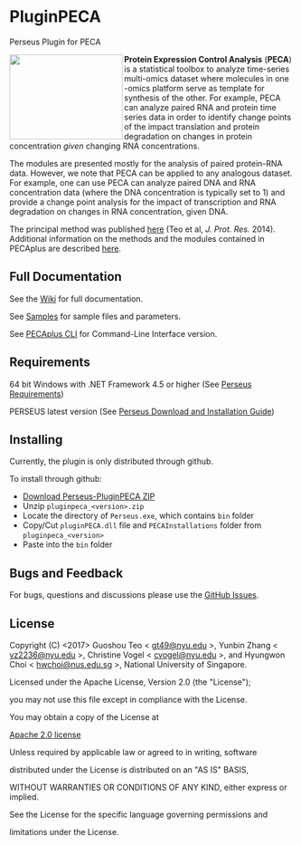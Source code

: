 # PluginPECA

Perseus Plugin for PECA

<img src="https://github.com/PECAplus/Perseus-PluginPECA/wiki/images/PECALogo.png" align="left" width="200" height="150">



**Protein Expression Control Analysis** (**PECA**) is a statistical toolbox to analyze time-series multi-omics dataset where molecules in one -omics platform serve as template for synthesis of the other.  For example, PECA can analyze paired RNA and protein time series data in order to identify change points of the impact translation and protein degradation on changes in protein concentration *given* changing RNA concentrations. 



The modules are presented mostly for the analysis of paired protein-RNA data. However, we note that PECA can be applied to any analogous dataset. For example, one can use PECA can analyze paired DNA and RNA concentration data (where the DNA concentration is typically set to 1) and provide a change point analysis for the impact of transcription and RNA degradation on changes in RNA concentration, given DNA.

The principal method was published [here](http://pubs.acs.org/doi/abs/10.1021/pr400855q) (Teo et al, *J. Prot. Res.* 2014). Additional information on the methods and the modules contained in PECAplus are described [here](https://www.nature.com/articles/s41540-017-0040-1). 


## Full Documentation

See the [Wiki](https://github.com/PECAplus/Perseus-PluginPECA/wiki) for full documentation.

See [Samples](https://github.com/PECAplus/Perseus-PluginPECA/tree/master/Samples) for sample files and parameters.

See [PECAplus CLI](https://github.com/PECAplus/PECAplus_cmd_line) for Command-Line Interface version.

## Requirements

64 bit Windows with .NET Framework 4.5 or higher (See [Perseus Requirements](http://www.coxdocs.org/doku.php?id=perseus:common:download_and_installation))

PERSEUS latest version (See [Perseus Download and Installation Guide](http://www.coxdocs.org/doku.php?id=perseus:common:download_and_installation#download))

## Installing

Currently, the plugin is only distributed through github.

To install through github:

* [Download Perseus-PluginPECA ZIP](https://github.com/PECAplus/Perseus-PluginPECA/releases/download/v1.0.1/pluginpeca_1.0.1.zip)
* Unzip `pluginpeca_<version>.zip`
* Locate the directory of `Perseus.exe`, which contains `bin` folder
* Copy/Cut `pluginPECA.dll` file and `PECAInstallations` folder from `pluginpeca_<version>`
* Paste into the `bin` folder

## Bugs and Feedback

For bugs, questions and discussions please use the [GitHub Issues](https://github.com/PECAplus/Perseus-PluginPECA/issues).

## License

Copyright (C) <2017> Guoshou Teo < gt49@nyu.edu >, Yunbin Zhang < yz2236@nyu.edu >, Christine Vogel < cvogel@nyu.edu >, and Hyungwon Choi < hwchoi@nus.edu.sg >, National University of Singapore.

Licensed under the Apache License, Version 2.0 (the "License");

you may not use this file except in compliance with the License.

You may obtain a copy of the License at

[Apache 2.0 license](http://www.apache.org/licenses/LICENSE-2.0)

Unless required by applicable law or agreed to in writing, software

distributed under the License is distributed on an "AS IS" BASIS,

WITHOUT WARRANTIES OR CONDITIONS OF ANY KIND, either express or implied.

See the License for the specific language governing permissions and

limitations under the License.
